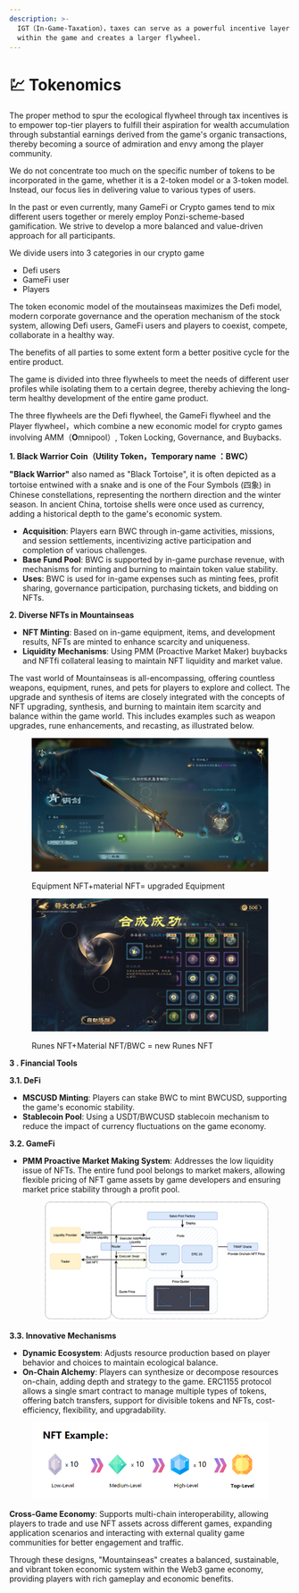 ```yaml
---
description: >-
  IGT（In-Game-Taxation），taxes can serve as a powerful incentive layer that stays
  within the game and creates a larger flywheel.
---
```


# 💹 Tokenomics

The proper method to spur the ecological flywheel through tax incentives is to empower top-tier players to fulfill their aspiration for wealth accumulation through substantial earnings derived from the game's organic transactions, thereby becoming a source of admiration and envy among the player community.

We do not concentrate too much on the specific number of tokens to be incorporated in the game, whether it is a 2-token model or a 3-token model. Instead, our focus lies in delivering value to various types of users.

In the past or even currently, many GameFi or Crypto games tend to mix different users together or merely employ Ponzi-scheme-based gamification. We strive to develop a more balanced and value-driven approach for all participants.

We divide users into 3 categories in our crypto game

* Defi users
* GameFi user
* Players

The token economic model of the moutainseas maximizes the Defi model, modern corporate governance and the operation mechanism of the stock system, allowing Defi users, GameFi users and players to coexist, compete, collaborate in a healthy way.

The benefits of all parties to some extent form a better positive cycle for the entire product.

The game is divided into three flywheels to meet the needs of different user profiles while isolating them to a certain degree, thereby achieving the long-term healthy development of the entire game product.

The three flywheels are the Defi flywheel, the GameFi flywheel and the Player flywheel，which combine a new economic model for crypto games involving AMM（**O**mnipool）, Token Locking, Governance, and Buybacks.&#x20;



**1. Black Warrior Coin（Utility Token，Temporary name ：BWC）**

**"Black Warrior"** also named as "Black Tortoise", it is often depicted as a tortoise entwined with a snake and is one of the Four Symbols (四象) in Chinese constellations, representing the northern direction and the winter season. In ancient China, tortoise shells were once used as currency, adding a historical depth to the game's economic system.

* **Acquisition**: Players earn BWC through in-game activities, missions, and session settlements, incentivizing active participation and completion of various challenges.
* **Base Fund Pool**: BWC is supported by in-game purchase revenue, with mechanisms for minting and burning to maintain token value stability.
* **Uses**: BWC is used for in-game expenses such as minting fees, profit sharing, governance participation, purchasing tickets, and bidding on NFTs.

**2. Diverse NFTs in Mountainseas**

* **NFT Minting**: Based on in-game equipment, items, and development results, NFTs are minted to enhance scarcity and uniqueness.
* **Liquidity Mechanisms**: Using PMM (Proactive Market Maker) buybacks and NFTfi collateral leasing to maintain NFT liquidity and market value.

The vast world of Mountainseas is all-encompassing, offering countless weapons, equipment, runes, and pets for players to explore and collect. The upgrade and synthesis of items are closely integrated with the concepts of NFT upgrading, synthesis, and burning to maintain item scarcity and balance within the game world. This includes examples such as weapon upgrades, rune enhancements, and recasting, as illustrated below.



<figure><img src="../../.gitbook/assets/image (2).png" alt=""><figcaption><p>Equipment NFT+material NFT= upgraded Equipment</p></figcaption></figure>



<figure><img src="../../.gitbook/assets/image (3).png" alt=""><figcaption><p>Runes NFT+Material NFT/BWC = new Runes NFT</p></figcaption></figure>





**3 . Financial Tools**

**3.1. DeFi**

* **MSCUSD Minting**: Players can stake BWC to mint BWCUSD, supporting the game's economic stability.
* **Stablecoin Pool**: Using a USDT/BWCUSD stablecoin mechanism to reduce the impact of currency fluctuations on the game economy.

**3.2. GameFi**

*   **PMM Proactive Market Making System**: Addresses the low liquidity issue of NFTs. The entire fund pool belongs to market makers, allowing flexible pricing of NFT game assets by game developers and ensuring market price stability through a profit pool.

    <figure><img src="../../.gitbook/assets/image (54).png" alt=""><figcaption></figcaption></figure>

**3.3. Innovative Mechanisms**

* **Dynamic Ecosystem**: Adjusts resource production based on player behavior and choices to maintain ecological balance.
* **On-Chain Alchemy**: Players can synthesize or decompose resources on-chain, adding depth and strategy to the game. ERC1155 protocol allows a single smart contract to manage multiple types of tokens, offering batch transfers, support for divisible tokens and NFTs, cost-efficiency, flexibility, and upgradability.

<figure><img src="../../.gitbook/assets/3.png" alt=""><figcaption></figcaption></figure>



**Cross-Game Economy**: Supports multi-chain interoperability, allowing players to trade and use NFT assets across different games, expanding application scenarios and interacting with external quality game communities for better engagement and traffic.



Through these designs, "Mountainseas" creates a balanced, sustainable, and vibrant token economic system within the Web3 game economy, providing players with rich gameplay and economic benefits.
